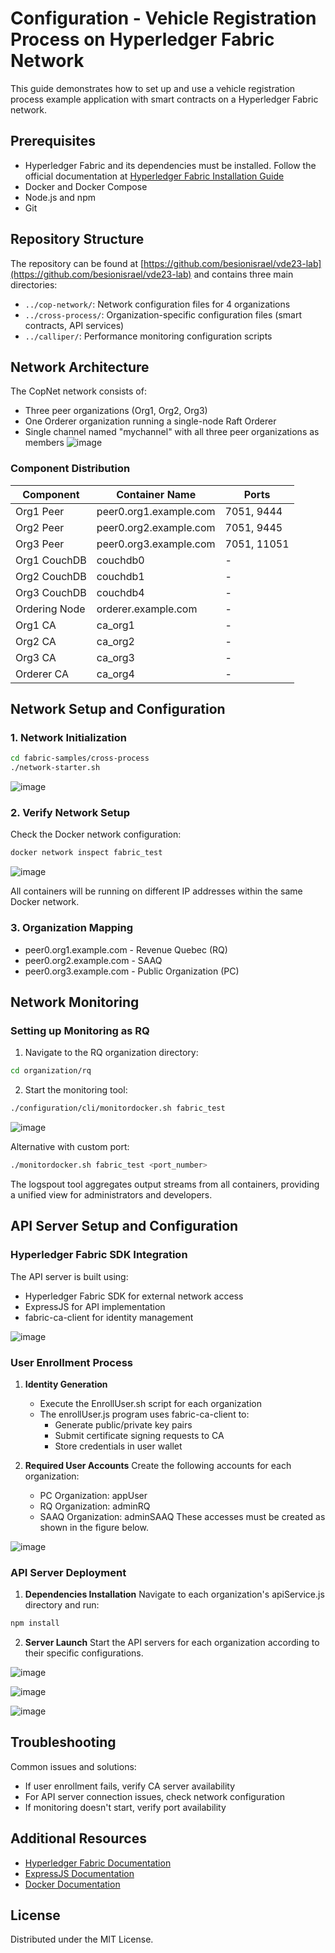 # Configuration - Vehicle Registration Process on Hyperledger Fabric Network

This guide demonstrates how to set up and use a vehicle registration process example application with smart contracts on a Hyperledger Fabric network.

## Prerequisites

- Hyperledger Fabric and its dependencies must be installed. Follow the official documentation at [Hyperledger Fabric Installation Guide](https://hyperledger-fabric.readthedocs.io/en/release-2.2/install.html)
- Docker and Docker Compose
- Node.js and npm
- Git

## Repository Structure

The repository can be found at [https://github.com/besionisrael/vde23-lab](https://github.com/besionisrael/vde23-lab) and contains three main directories:

- `../cop-network/`: Network configuration files for 4 organizations
- `../cross-process/`: Organization-specific configuration files (smart contracts, API services)
- `../calliper/`: Performance monitoring configuration scripts

## Network Architecture

The CopNet network consists of:
- Three peer organizations (Org1, Org2, Org3)
- One Orderer organization running a single-node Raft Orderer
- Single channel named "mychannel" with all three peer organizations as members
![image](https://github.com/user-attachments/assets/7a186482-599d-4ee2-9b57-0d9453bebf04)


### Component Distribution

| Component | Container Name | Ports |
|-----------|---------------|-------|
| Org1 Peer | peer0.org1.example.com | 7051, 9444 |
| Org2 Peer | peer0.org2.example.com | 7051, 9445 |
| Org3 Peer | peer0.org3.example.com | 7051, 11051 |
| Org1 CouchDB | couchdb0 | - |
| Org2 CouchDB | couchdb1 | - |
| Org3 CouchDB | couchdb4 | - |
| Ordering Node | orderer.example.com | - |
| Org1 CA | ca_org1 | - |
| Org2 CA | ca_org2 | - |
| Org3 CA | ca_org3 | - |
| Orderer CA | ca_org4 | - |

## Network Setup and Configuration

### 1. Network Initialization
```bash
cd fabric-samples/cross-process
./network-starter.sh
```
![image](https://github.com/user-attachments/assets/c7aa113f-172c-4e31-8db1-084a91abff16)


### 2. Verify Network Setup
Check the Docker network configuration:
```bash
docker network inspect fabric_test
```

![image](https://github.com/user-attachments/assets/abff71f9-51e1-4558-93e5-96fface12331)

All containers will be running on different IP addresses within the same Docker network.



### 3. Organization Mapping
- peer0.org1.example.com - Revenue Quebec (RQ)
- peer0.org2.example.com - SAAQ
- peer0.org3.example.com - Public Organization (PC)

## Network Monitoring

### Setting up Monitoring as RQ
1. Navigate to the RQ organization directory:
```bash
cd organization/rq
```

2. Start the monitoring tool:
```bash
./configuration/cli/monitordocker.sh fabric_test
```

![image](https://github.com/user-attachments/assets/118c0dd1-587a-482f-91b8-8a8f1c3f8d10)


Alternative with custom port:
```bash
./monitordocker.sh fabric_test <port_number>
```

The logspout tool aggregates output streams from all containers, providing a unified view for administrators and developers.

## API Server Setup and Configuration

### Hyperledger Fabric SDK Integration
The API server is built using:
- Hyperledger Fabric SDK for external network access
- ExpressJS for API implementation
- fabric-ca-client for identity management

![image](https://github.com/user-attachments/assets/8e78284f-10f1-4ea1-be8c-e1c6a994169d)


### User Enrollment Process

1. **Identity Generation**
   - Execute the EnrollUser.sh script for each organization
   - The enrollUser.js program uses fabric-ca-client to:
     - Generate public/private key pairs
     - Submit certificate signing requests to CA
     - Store credentials in user wallet

2. **Required User Accounts**
   Create the following accounts for each organization:
   - PC Organization: appUser
   - RQ Organization: adminRQ
   - SAAQ Organization: adminSAAQ
These accesses must be created as shown in the figure below.

![image](https://github.com/user-attachments/assets/953f5072-a663-4637-b354-921f7e34b124)




### API Server Deployment

1. **Dependencies Installation**
Navigate to each organization's apiService.js directory and run:
```bash
npm install
```

2. **Server Launch**
Start the API servers for each organization according to their specific configurations.

![image](https://github.com/user-attachments/assets/fee22011-d7e0-4b4c-99e9-6b982a0f7de4)

![image](https://github.com/user-attachments/assets/6fd9a0e4-84c4-4620-aab4-8921541ce710)

![image](https://github.com/user-attachments/assets/2c09caed-ef10-4375-9eae-2ab2fcc5bfff)



## Troubleshooting

Common issues and solutions:
- If user enrollment fails, verify CA server availability
- For API server connection issues, check network configuration
- If monitoring doesn't start, verify port availability

## Additional Resources

- [Hyperledger Fabric Documentation](https://hyperledger-fabric.readthedocs.io/)
- [ExpressJS Documentation](https://expressjs.com/)
- [Docker Documentation](https://docs.docker.com/)

## License

Distributed under the MIT License. 
